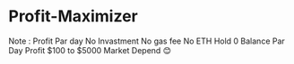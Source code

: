 # Profit-Maximizer
Note : Profit Par day No Invastment No gas fee No ETH Hold 0 Balance Par Day Profit $100 to $5000 Market Depend 😊
